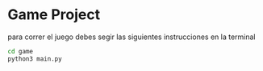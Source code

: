 # Game Project

para correr el juego debes segir las siguientes instrucciones en la terminal

```sh
cd game
python3 main.py
```
